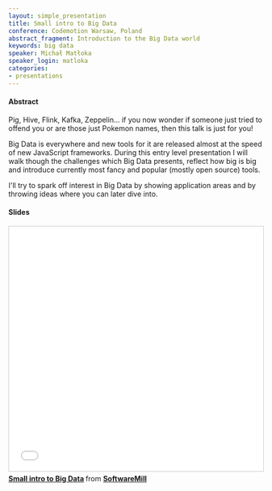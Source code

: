 ```yaml
---
layout: simple_presentation
title: Small intro to Big Data
conference: Codemotion Warsaw, Poland
abstract_fragment: Introduction to the Big Data world
keywords: big data
speaker: Michał Matłoka
speaker_login: matloka
categories:
- presentations
---
```


<h4>Abstract</h4>
Pig, Hive, Flink, Kafka, Zeppelin...  if you now wonder if someone just tried to offend you or are those just Pokemon names, then this talk is just for you!

Big Data is everywhere and new tools for it are released almost at the speed of new JavaScript frameworks. During this entry level presentation I will walk though the challenges which Big Data presents, reflect how big is big and introduce currently most fancy and popular (mostly open source) tools.
 
I'll try to spark off interest in Big Data by showing application areas and by throwing ideas where you can later dive into.

<h4>Slides</h4>

<iframe src="//www.slideshare.net/slideshow/embed_code/key/a2wa7UX0d2nySd" width="595" height="485" frameborder="0" marginwidth="0" marginheight="0" scrolling="no" style="border:1px solid #CCC; border-width:1px; margin-bottom:5px; max-width: 100%;" allowfullscreen> </iframe> <div style="margin-bottom:5px"> <strong> <a href="//www.slideshare.net/SoftwareMill/small-intro-to-big-data" title="Small intro to Big Data" target="_blank">Small intro to Big Data</a> </strong> from <strong><a href="//www.slideshare.net/SoftwareMill" target="_blank">SoftwareMill</a></strong> </div>